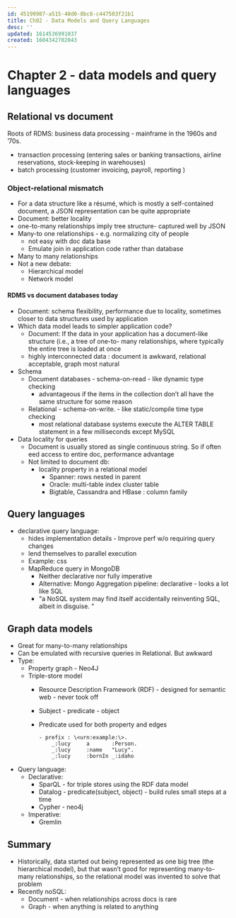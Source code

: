 ```yaml
---
id: 45199987-a515-40d0-8bc8-c447503f21b1
title: Ch02 - Data Models and Query Languages 
desc: ''
updated: 1614536991037
created: 1604342702043
---
```


# Chapter 2 - data models and query languages 

## Relational vs document 
Roots of RDMS: business data processing - mainframe in the 1960s and ’70s. 
-  transaction processing (entering sales or banking transactions, airline reservations, stock-keeping in warehouses) 
- batch processing (customer invoicing, payroll, reporting )

### Object-relational mismatch
- For a data structure like a résumé, which is mostly a self-contained document, a JSON representation can be quite appropriate 
- Document: better locality 
- one-to-many relationships imply tree structure- captured well by JSON
- Many-to one relationships - e.g. normalizing city of people 
    - not easy with doc data base 
    - Emulate join in application code rather than database
- Many to many relationships
- Not a new debate:
    - Hierarchical model
    - Network model

#### RDMS vs document databases today
- Document: schema flexibility, performance due to locality, sometimes closer to data structures used by application 
- Which data model leads to simpler application code? 
    - Document: If the data in your application has a document-like structure (i.e., a tree of one-to- many relationships, where typically the entire tree is loaded at once 
    - highly interconnected data : document is awkward, relational acceptable, graph most natural
- Schema
    - Document databases - schema-on-read - like dynamic type checking 
        -  advantageous if the items in the collection don’t all have the same structure for some reason 
    - Relational - schema-on-write. -  like static/compile time type checking
        -  most relational database systems execute the ALTER TABLE statement in a few milliseconds except MySQL 
- Data locality for queries
    - Document is usually stored as single continuous string. So if often eed access to entire doc, performance advantage
    - Not limited to document db:
        -   locality property in a relational model 
            - Spanner: rows nested in parent
            - Oracle: multi-table index cluster table
            - Bigtable, Cassandra and HBase : column family 

## Query languages
- declarative query language: 
    - hides implementation details - Improve perf w/o requiring query changes 
    - lend themselves to parallel execution 
    - Example: css
    - MapReduce query in MongoDB
        -  Neither declarative nor fully imperative
        -  Alternative: Mongo Aggregation pipeline: declarative - looks a lot like SQL 
        -  "a NoSQL system may find itself accidentally reinventing SQL, albeit in disguise. " 
## Graph data models
- Great for many-to-many relationships 
- Can be emulated with recursive queries in Relational. But awkward
- Type: 
    - Property graph - Neo4J
    - Triple-store model
        -  Resource Description Framework (RDF) - designed for semantic web - never took off 
        -  Subject - predicate - object 
        -  Predicate used for both property and edges
            
            ```
            - prefix : \<urn:example:\>.
                _:lucy     a       :Person.
                _:lucy     :name   "Lucy".
                _:lucy     :bornIn _:idaho
            ```
- Query language:
    - Declarative:
        -  SparQL - for triple stores using the RDF data model
        -  Datalog - predicate(subject, object) - build rules small steps at a time 
        -  Cypher - neo4j 
    - Imperative: 
        -  Gremlin

## Summary
- Historically, data started out being represented as one big tree (the hierarchical model), but that wasn’t good for representing many-to-many relationships, so the relational model was invented to solve that problem 
- Recently noSQL:
    - Document - when relationships across docs is rare
    - Graph  - when anything is related to anything 
		
